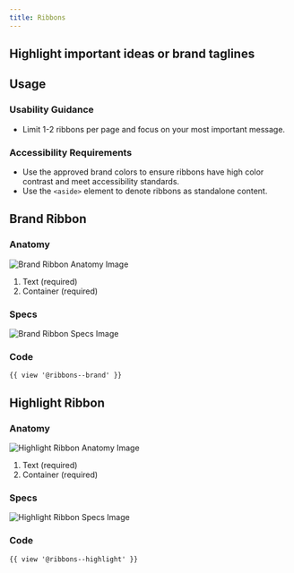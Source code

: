 ```yaml
---
title: Ribbons
---
```

## Highlight important ideas or brand taglines

## **Usage**

### **Usability Guidance**

* Limit 1-2 ribbons per page and focus on your most important message.

### **Accessibility Requirements**

* Use the approved brand colors to ensure ribbons have high color contrast and meet accessibility standards.
* Use the `<aside>` element to denote ribbons as standalone content.

## **Brand Ribbon**

### **Anatomy**

<img class="doc-images" alt="Brand Ribbon Anatomy Image" title="Brand Ribbon Anatomy Image" src="/build/docs/img/Ribbons/Brand_Ribbon/brandribbon-anatomy.jpg"/>

1. Text (required)
2. Container (required)


### **Specs**

<img class="doc-images" alt="Brand Ribbon Specs Image" title="Brand Ribbon Specs Image" src="/build/docs/img/Ribbons/Brand_Ribbon/brandribbon-specs.jpg"/>

### **Code**

```
{{ view '@ribbons--brand' }}
```

## **Highlight Ribbon**

### **Anatomy**

<img class="doc-images" alt="Highlight Ribbon Anatomy Image" title="Highlight Ribbon Anatomy Image" src="/build/docs/img/Ribbons/Highlight_Ribbon/highlightribbon-anatomy.jpg"/>

1. Text (required)
2. Container (required)


### **Specs**

<img class="doc-images" alt="Highlight Ribbon Specs Image" title="Highlight Ribbon Specs Image" src="/build/docs/img/Ribbons/Highlight_Ribbon/highlightribbon-specs.jpg"/>

### **Code**

```
{{ view '@ribbons--highlight' }}
```